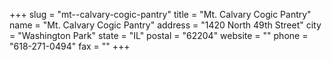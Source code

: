 +++
slug = "mt--calvary-cogic-pantry"
title = "Mt. Calvary Cogic Pantry"
name = "Mt. Calvary Cogic Pantry"
address = "1420 North 49th Street"
city = "Washington Park"
state = "IL"
postal = "62204"
website = ""
phone = "618-271-0494"
fax = ""
+++

